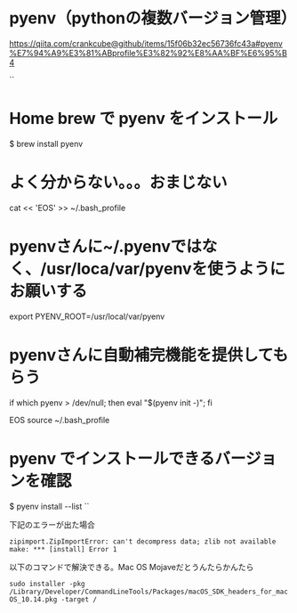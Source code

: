 # pyenv（pythonの複数バージョン管理）
https://qiita.com/crankcube@github/items/15f06b32ec56736fc43a#pyenv%E7%94%A9%E3%81%ABprofile%E3%82%92%E8%AA%BF%E6%95%B4

``
# Home brew で pyenv をインストール
$ brew install pyenv

# よく分からない。。。おまじない
cat << 'EOS' >> ~/.bash_profile
# pyenvさんに~/.pyenvではなく、/usr/loca/var/pyenvを使うようにお願いする
export PYENV_ROOT=/usr/local/var/pyenv

# pyenvさんに自動補完機能を提供してもらう
if which pyenv > /dev/null; then eval "$(pyenv init -)"; fi

EOS
source ~/.bash_profile

# pyenv でインストールできるバージョンを確認
$ pyenv install --list
``

下記のエラーが出た場合

``
zipimport.ZipImportError: can't decompress data; zlib not available
make: *** [install] Error 1
``

以下のコマンドで解決できる。Mac OS Mojaveだとうんたらかんたら

``
sudo installer -pkg /Library/Developer/CommandLineTools/Packages/macOS_SDK_headers_for_macOS_10.14.pkg -target /
``